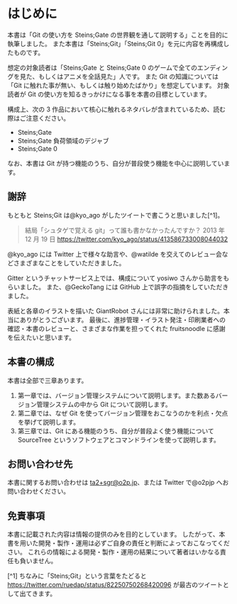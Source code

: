 # はじめに

本書は「Git の使い方を Steins;Gate の世界観を通して説明する」ことを目的に執筆しました。
また本書は「Steins;Git」「Steins;Git 0」を元に内容を再構成したものです。

想定の対象読者は「Steins;Gate と Steins;Gate 0 のゲームで全てのエンディングを見た、もしくはアニメを全話見た」人です。
また Git の知識については「Git に触れた事が無い、もしくは触り始めたばかり」を想定しています。
対象読者が Git の使い方を知るきっかけになる事を本書の目標としています。

構成上、次の 3 作品において核心に触れるネタバレが含まれているため、読む際はご注意ください。

- Steins;Gate
- Steins;Gate 負荷領域のデジャブ
- Steins;Gate 0

なお、本書は Git が持つ機能のうち、自分が普段使う機能を中心に説明しています。

## 謝辞

もともと Steins;Git は@kyo_ago がしたツイートで書こうと思いました[^1]。

> 結局「シュタゲで覚える git」って誰も書かなかったんですか？
> 2013 年 12 月 19 日 https://twitter.com/kyo_ago/status/413586733008044032

@kyo_ago には Twitter 上で様々な助言や、@watilde を交えてのレビュー会などさまざまなことをしていただきました。

Gitter というチャットサービス上では、構成について yosiwo さんから助言をもらいました。
また、@GeckoTang には GitHub 上で誤字の指摘をしていただきました。

表紙と各章のイラストを描いた GiantRobot さんには非常に助けられました。本当にありがとうございます。
最後に、進捗管理・イラスト発注・印刷業者への確認・本書のレビューと、さまざまな作業を担ってくれた fruitsnoodle に感謝を伝えたいと思います。

## 本書の構成

本書は全部で三章あります。

1. 第一章では、バージョン管理システムについて説明します。また数あるバージョン管理システムの中から Git について説明します。
2. 第二章では、なぜ Git を使ってバージョン管理をおこなうのかを利点・欠点を挙げて説明します。
3. 第三章では、Git にある機能のうち、自分が普段よく使う機能について SourceTree というソフトウェアとコマンドラインを使って説明します。

## お問い合わせ先

本書に関するお問い合わせは ta2+sgr@o2p.jp、または Twitter で@o2pjp へお問い合わせください。

## 免責事項

本書に記載された内容は情報の提供のみを目的としています。
したがって、本書を用いた開発・製作・運用は必ずご自身の責任と判断によっておこなってください。
これらの情報による開発・製作・運用の結果について著者はいかなる責任も負いません。

[^1] ちなみに「Steins;Git」という言葉をたどると https://twitter.com/ruedap/status/82250750268420096 が最古のツイートとして出てきます。

